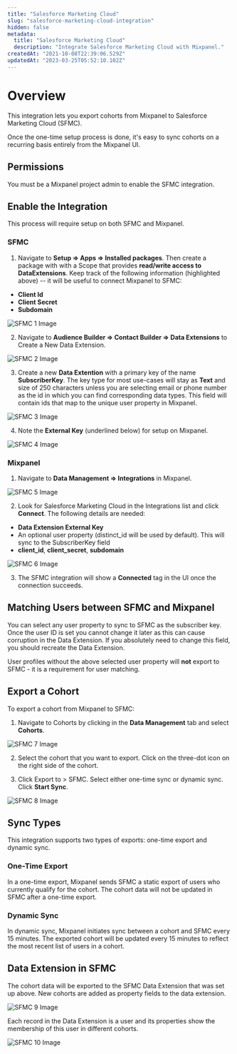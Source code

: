 ```yaml
---
title: "Salesforce Marketing Cloud"
slug: "salesforce-marketing-cloud-integration"
hidden: false
metadata: 
  title: "Salesforce Marketing Cloud"
  description: "Integrate Salesforce Marketing Cloud with Mixpanel."
createdAt: "2021-10-08T22:39:06.529Z"
updatedAt: "2023-03-25T05:52:10.102Z"
---
```


# Overview

This integration lets you export cohorts from Mixpanel to Salesforce Marketing Cloud (SFMC).

Once the one-time setup process is done, it's easy to sync cohorts on a recurring basis entirely from the Mixpanel UI.

## Permissions

You must be a Mixpanel project admin to enable the SFMC integration.

## Enable the Integration

This process will require setup on both SFMC and Mixpanel.

### SFMC

1. Navigate to **Setup => Apps => Installed packages**. Then create a package with with a Scope that provides **read/write access to DataExtensions**. Keep track of the following information (highlighted above) -- it will be useful to connect Mixpanel to SFMC:

- **Client Id**
- **Client Secret**
- **Subdomain**

![SFMC 1 Image](https://raw.githubusercontent.com/ranic/mixpanel-docs/main/media/Other%20Bits/Cohort%20Syncs/SFMC/sfmc1.png)

2. Navigate to **Audience Builder => Contact Builder => Data Extensions** to Create a New Data Extension.

![SFMC 2 Image](https://raw.githubusercontent.com/ranic/mixpanel-docs/main/media/Other%20Bits/Cohort%20Syncs/SFMC/sfmc2.png)

3. Create a new **Data Extention** with a primary key of the name **SubscriberKey**. The key type for most use-cases will stay as **Text** and size of 250 characters unless you are selecting email or phone number as the id in which you can find corresponding data types. This field will contain ids that map to the unique user property in Mixpanel.

![SFMC 3 Image](https://raw.githubusercontent.com/ranic/mixpanel-docs/main/media/Other%20Bits/Cohort%20Syncs/SFMC/sfmc3.png)

4. Note the **External Key** (underlined below) for setup on Mixpanel.

![SFMC 4 Image](https://raw.githubusercontent.com/ranic/mixpanel-docs/main/media/Other%20Bits/Cohort%20Syncs/SFMC/sfmc4.png)

### Mixpanel

1. Navigate to **Data Management => Integrations** in Mixpanel.

![SFMC 5 Image](https://raw.githubusercontent.com/ranic/mixpanel-docs/main/media/Other%20Bits/Cohort%20Syncs/SFMC/sfmc5.png)

2. Look for Salesforce Marketing Cloud in the Integrations list and click **Connect**. The following details are needed:

- **Data Extension External Key**
- An optional user property (distinct_id will be used by default). This will sync to the SubscriberKey field
- **client_id**, **client_secret**, **subdomain**

![SFMC 6 Image](https://raw.githubusercontent.com/ranic/mixpanel-docs/main/media/Other%20Bits/Cohort%20Syncs/SFMC/sfmc6.png)

3. The SFMC integration will show a **Connected** tag in the UI once the connection succeeds.

## Matching Users between SFMC and Mixpanel


You can select any user property to sync to SFMC as the subscriber key. Once the user ID is set you cannot change it later as this can cause corruption in the Data Extension. If you absolutely need to change this field, you should recreate the Data Extension.

User profiles without the above selected user property will **not** export to SFMC - it is a requirement for user matching. 

## Export a Cohort

To export a cohort from Mixpanel to SFMC:

1. Navigate to Cohorts by clicking in the **Data Management** tab and select **Cohorts**.

![SFMC 7 Image](https://raw.githubusercontent.com/ranic/mixpanel-docs/main/media/Other%20Bits/Cohort%20Syncs/SFMC/sfmc7.png)

2. Select the cohort that you want to export. Click on the three-dot icon on the right side of the cohort.

3. Click Export to > SFMC. Select either one-time sync or dynamic sync. Click **Start Sync**.

![SFMC 8 Image](https://raw.githubusercontent.com/ranic/mixpanel-docs/main/media/Other%20Bits/Cohort%20Syncs/SFMC/sfmc8.png)

## Sync Types
This integration supports two types of exports: one-time export and dynamic sync.

### One-Time Export
In a one-time export, Mixpanel sends SFMC a static export of users who currently qualify for the cohort. The cohort data will not be updated in SFMC after a one-time export.

### Dynamic Sync
In dynamic sync, Mixpanel initiates sync between a cohort and SFMC every 15 minutes. The exported cohort will be updated every 15 minutes to reflect the most recent list of users in a cohort.

## Data Extension in SFMC

The cohort data will be exported to the SFMC Data Extension that was set up above. New cohorts are added as property fields to the data extension.

![SFMC 9 Image](https://raw.githubusercontent.com/ranic/mixpanel-docs/main/media/Other%20Bits/Cohort%20Syncs/SFMC/sfmc9.png)

Each record in the Data Extension is a user and its properties show the membership of this user in different cohorts.

![SFMC 10 Image](https://raw.githubusercontent.com/ranic/mixpanel-docs/main/media/Other%20Bits/Cohort%20Syncs/SFMC/sfmc10.png)







